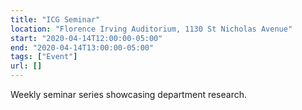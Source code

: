 ```yaml
---
title: "ICG Seminar"
location: "Florence Irving Auditorium, 1130 St Nicholas Avenue"
start: "2020-04-14T12:00:00-05:00"
end: "2020-04-14T13:00:00-05:00"
tags: ["Event"]
url: []
---
```


Weekly seminar series showcasing department research.

<!-- endexcerpt -->
